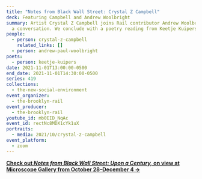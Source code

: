 ```yaml
---
title: "Notes from Black Wall Street: Crystal Z Campbell"
deck: Featuring Campbell and Andrew Woolbright
summary: Artist Crystal Z Campbell joins Rail contributor Andrew Woolbright for
  a conversation. We conclude with a poetry reading from Keetje Kuipers.
people:
  - person: crystal-z-campbell
    related_links: []
  - person: andrew-paul-woolbright
poets:
  - person: keetje-kuipers
date: 2021-11-01T13:00:00-0500
end_date: 2021-11-01T14:30:00-0500
series: 419
collections:
  - the-new-social-environment
event_organizer:
  - the-brooklyn-rail
event_producer:
  - the-brooklyn-rail
youtube_id: mb0EID_NqAc
event_id: rectNc8MDX1cYk1uX
portraits:
  - media: 2021/10/crystal-z-campbell
event_platform:
  - zoom
---
```

**[Check out *Notes from Black Wall Street: Upon a Century,* on view at Microscope Gallery from October 28–December 4 →](https://microscopegallery.com/crystal-z-campbell-notes-from-black-wall-street/)**